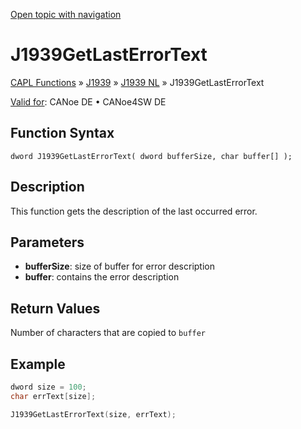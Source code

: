 [Open topic with navigation](../../../../../../CANoeDEFamily.htm#Topics/CAPLFunctions/J1939/J1939NodeLayer/Functions/CAPLfunctionJ1939Getlasterrortext.md)

# J1939GetLastErrorText

[CAPL Functions](../../../CAPLfunctions.md) » [J1939](../../CAPLfunctionsJ1939StartPage.md) » [J1939 NL](../CAPLfunctionsJ1939NLOverview.md) » J1939GetLastErrorText

[Valid for](../../../../Shared/FeatureAvailability.md): CANoe DE • CANoe4SW DE

## Function Syntax

```
dword J1939GetLastErrorText( dword bufferSize, char buffer[] );
```

## Description

This function gets the description of the last occurred error.

## Parameters

- **bufferSize**: size of buffer for error description
- **buffer**: contains the error description

## Return Values

Number of characters that are copied to `buffer`

## Example

```c
dword size = 100;
char errText[size];

J1939GetLastErrorText(size, errText);
```
